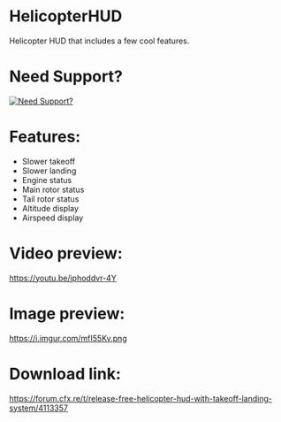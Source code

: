 # HelicopterHUD
Helicopter HUD that includes a few cool features.

# Need Support?

[![Need Support?](https://i.imgur.com/fqKYWeV.png)](https://discord.gg/Z9Mxu72zZ6)

# Features: 
* Slower takeoff 
* Slower landing
* Engine status
* Main rotor status
* Tail rotor status
* Altitude display
* Airspeed display

# Video preview:
https://youtu.be/jphoddvr-4Y

# Image preview:
https://i.imgur.com/mfI55Kv.png

# Download link:
https://forum.cfx.re/t/release-free-helicopter-hud-with-takeoff-landing-system/4113357

